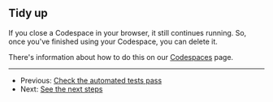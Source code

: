 ## Tidy up

If you close a Codespace in your browser, it still continues running. So, once you've finished using your Codespace, you can delete it.

There's information about how to do this on our [Codespaces](../../how-to/use-github-codespaces-in-your-project/index.md#how-to-delete-a-codespace) page.

---

* Previous: [Check the automated tests pass](../check-the-automated-tests-pass/index.md)
* Next: [See the next steps](../see-the-next-steps/index.md)
